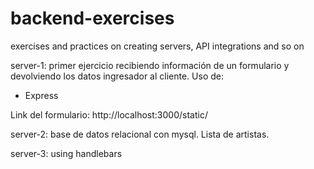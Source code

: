# backend-exercises
exercises and practices on creating servers, API integrations and so on

server-1: primer ejercicio recibiendo información de un formulario y devolviendo los datos ingresador al cliente.
Uso de:
- Express

Link del formulario: http://localhost:3000/static/

server-2: base de datos relacional con mysql. Lista de artistas.

server-3: using handlebars